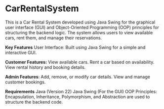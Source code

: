 # CarRentalSystem
This is a Car Rental System developed using Java Swing for the graphical user interface (GUI) and Object-Oriented Programming (OOP) principles for structuring the backend logic. The system allows users to view available cars, rent them, and manage their reservations.


**Key Features**
User Interface: Built using Java Swing for a simple and interactive GUI.

**Customer Features:**
View available cars.
Rent a car based on availability.
View rental history and booking details.

**Admin Features**:
Add, remove, or modify car details.
View and manage customer bookings.

**Requirements**
Java (Version 22)
Java Swing (For the GUI)
OOP Principles: Encapsulation, Inheritance, Polymorphism, and Abstraction are used to structure the backend code.
